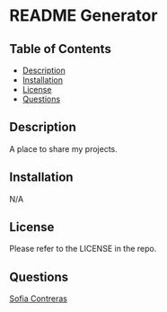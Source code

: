# README Generator

  ## Table of Contents

  - [Description](#description)
   - [Installation](#installation)
   - [License](#license)
   - [Questions](#questions)
    

 ## Description

   A place to share my projects.

 ## Installation

  N/A

 ## License
       
   Please refer to the LICENSE in the repo.

 ## Questions

  [Sofia Contreras](https://github.com/ContrerasSofia)